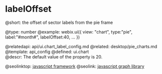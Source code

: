 labelOffset
=============


@short:
	the offset of sector labels from the pie frame 

@type: number
@example:
webix.ui({
	view: "chart",
	type:"pie",
    label:"#month#",
	labelOffset:40,
    ...
})

@relatedapi:
	api/ui.chart_label_config.md
@related: 
	desktop/pie_charts.md
@template:	api_config
@defined:	ui.chart	
@descr:
The default value of the property is 20.



@seolinktop: [javascript framework](https://webix.com)
@seolink: [javascript graph library](https://webix.com/widget/charts/)